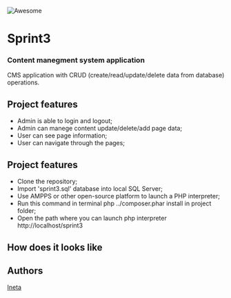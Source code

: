 ![Awesome](https://cdn.rawgit.com/sindresorhus/awesome/d7305f38d29fed78fa85652e3a63e154dd8e8829/media/badge.svg)

# Sprint3
### Content manegment system application

CMS application with CRUD (create/read/update/delete data from database) operations.

## Project features
- Admin is able to login and logout;
- Admin can manege content update/delete/add page data;
- User can see page information;
- User can navigate through the pages;

## Project features
- Clone the repository;
- Import 'sprint3.sql' database into local SQL Server; 
- Use AMPPS or other open-source platform to launch a PHP interpreter;
- Run this command in terminal php ../composer.phar install in project folder;
- Open the path where you can launch php interpreter http://localhost/sprint3

## How does it looks like

## Authors
[Ineta](https://github.com/InetaVei)
